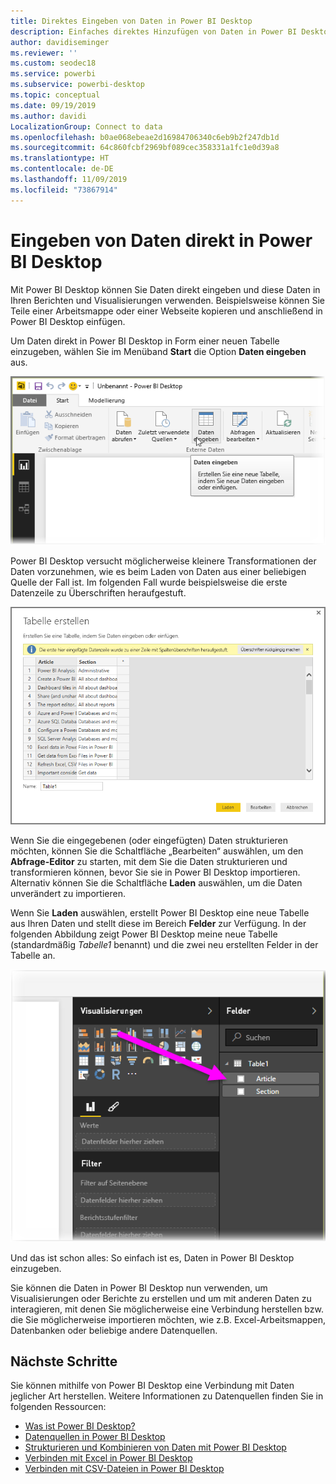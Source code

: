 ```yaml
---
title: Direktes Eingeben von Daten in Power BI Desktop
description: Einfaches direktes Hinzufügen von Daten in Power BI Desktop
author: davidiseminger
ms.reviewer: ''
ms.custom: seodec18
ms.service: powerbi
ms.subservice: powerbi-desktop
ms.topic: conceptual
ms.date: 09/19/2019
ms.author: davidi
LocalizationGroup: Connect to data
ms.openlocfilehash: b0ae068ebeae2d16984706340c6eb9b2f247db1d
ms.sourcegitcommit: 64c860fcbf2969bf089cec358331a1fc1e0d39a8
ms.translationtype: HT
ms.contentlocale: de-DE
ms.lasthandoff: 11/09/2019
ms.locfileid: "73867914"
---
```

# <a name="enter-data-directly-into-power-bi-desktop"></a>Eingeben von Daten direkt in Power BI Desktop
Mit Power BI Desktop können Sie Daten direkt eingeben und diese Daten in Ihren Berichten und Visualisierungen verwenden. Beispielsweise können Sie Teile einer Arbeitsmappe oder einer Webseite kopieren und anschließend in Power BI Desktop einfügen.

Um Daten direkt in Power BI Desktop in Form einer neuen Tabelle einzugeben, wählen Sie im Menüband **Start** die Option **Daten eingeben** aus.

![](media/desktop-enter-data-directly-into-desktop/enter-data-directly_1.png)

Power BI Desktop versucht möglicherweise kleinere Transformationen der Daten vorzunehmen, wie es beim Laden von Daten aus einer beliebigen Quelle der Fall ist. Im folgenden Fall wurde beispielsweise die erste Datenzeile zu Überschriften heraufgestuft.

![](media/desktop-enter-data-directly-into-desktop/enter-data-directly_2.png)

Wenn Sie die eingegebenen (oder eingefügten) Daten strukturieren möchten, können Sie die Schaltfläche „Bearbeiten“ auswählen, um den **Abfrage-Editor** zu starten, mit dem Sie die Daten strukturieren und transformieren können, bevor Sie sie in Power BI Desktop importieren. Alternativ können Sie die Schaltfläche **Laden** auswählen, um die Daten unverändert zu importieren.

Wenn Sie **Laden** auswählen, erstellt Power BI Desktop eine neue Tabelle aus Ihren Daten und stellt diese im Bereich **Felder** zur Verfügung. In der folgenden Abbildung zeigt Power BI Desktop meine neue Tabelle (standardmäßig *Tabelle1* benannt) und die zwei neu erstellten Felder in der Tabelle an.

![](media/desktop-enter-data-directly-into-desktop/enter-data-directly_3.png)

Und das ist schon alles: So einfach ist es, Daten in Power BI Desktop einzugeben.

Sie können die Daten in Power BI Desktop nun verwenden, um Visualisierungen oder Berichte zu erstellen und um mit anderen Daten zu interagieren, mit denen Sie möglicherweise eine Verbindung herstellen bzw. die Sie möglicherweise importieren möchten, wie z.B. Excel-Arbeitsmappen, Datenbanken oder beliebige andere Datenquellen.

## <a name="next-steps"></a>Nächste Schritte
Sie können mithilfe von Power BI Desktop eine Verbindung mit Daten jeglicher Art herstellen. Weitere Informationen zu Datenquellen finden Sie in folgenden Ressourcen:

* [Was ist Power BI Desktop?](desktop-what-is-desktop.md)
* [Datenquellen in Power BI Desktop](desktop-data-sources.md)
* [Strukturieren und Kombinieren von Daten mit Power BI Desktop](desktop-shape-and-combine-data.md)
* [Verbinden mit Excel in Power BI Desktop](desktop-connect-excel.md)   
* [Verbinden mit CSV-Dateien in Power BI Desktop](desktop-connect-csv.md)   

